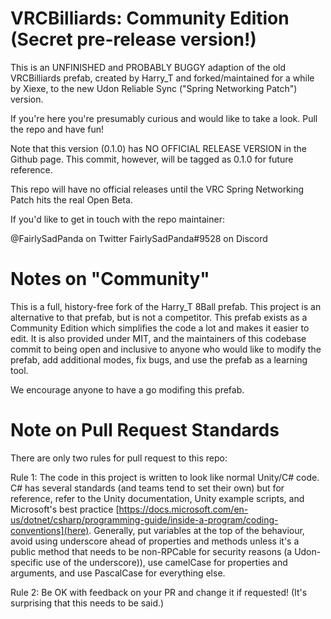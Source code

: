 # VRCBilliards: Community Edition (Secret pre-release version!)

This is an UNFINISHED and PROBABLY BUGGY adaption of the old VRCBilliards prefab, created by Harry_T and forked/maintained for a while by Xiexe, to the new Udon Reliable Sync ("Spring Networking Patch") version.

If you're here you're presumably curious and would like to take a look. Pull the repo and have fun!

Note that this version (0.1.0) has NO OFFICIAL RELEASE VERSION in the Github page. This commit, however, will be tagged as 0.1.0 for future reference.

This repo will have no official releases until the VRC Spring Networking Patch hits the real Open Beta.

If you'd like to get in touch with the repo maintainer:

@FairlySadPanda on Twitter
FairlySadPanda#9528 on Discord

# Notes on "Community"

This is a full, history-free fork of the Harry_T 8Ball prefab. This project is an alternative to that prefab, but is not a competitor. This prefab exists as a Community Edition which simplifies the code a lot and makes it easier to edit. It is also provided under MIT, and the maintainers of this codebase commit to being open and inclusive to anyone who would like to modify the prefab, add additional modes, fix bugs, and use the prefab as a learning tool.

We encourage anyone to have a go modifing this prefab.

# Note on Pull Request Standards

There are only two rules for pull request to this repo:

Rule 1: The code in this project is written to look like normal Unity/C# code. C# has several standards (and teams tend to set their own) but for reference, refer to the Unity documentation, Unity example scripts, and Microsoft's best practice [https://docs.microsoft.com/en-us/dotnet/csharp/programming-guide/inside-a-program/coding-conventions](here). Generally, put variables at the top of the behaviour, avoid using underscore ahead of properties and methods unless it's a public method that needs to be non-RPCable for security reasons (a Udon-specific use of the underscore)), use
camelCase for properties and arguments, and use PascalCase for everything else.

Rule 2: Be OK with feedback on your PR and change it if requested! (It's surprising that this needs to be said.)
